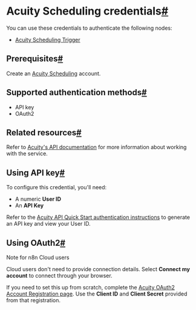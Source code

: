 [](https://github.com/n8n-io/n8n-docs/edit/main/docs/integrations/builtin/credentials/acuityscheduling.md "Edit this page")

# Acuity Scheduling credentials[#](#acuity-scheduling-credentials "Permanent link")

You can use these credentials to authenticate the following nodes:

*   [Acuity Scheduling Trigger](../../trigger-nodes/n8n-nodes-base.acuityschedulingtrigger/)

## Prerequisites[#](#prerequisites "Permanent link")

Create an [Acuity Scheduling](https://acuityscheduling.com/) account.

## Supported authentication methods[#](#supported-authentication-methods "Permanent link")

*   API key
*   OAuth2

## Related resources[#](#related-resources "Permanent link")

Refer to [Acuity's API documentation](https://developers.acuityscheduling.com/reference/quick-start) for more information about working with the service.

## Using API key[#](#using-api-key "Permanent link")

To configure this credential, you'll need:

*   A numeric **User ID**
*   An **API Key**

Refer to the [Acuity API Quick Start authentication instructions](https://developers.acuityscheduling.com/reference/quick-start#authentication) to generate an API key and view your User ID.

## Using OAuth2[#](#using-oauth2 "Permanent link")

Note for n8n Cloud users

Cloud users don't need to provide connection details. Select **Connect my account** to connect through your browser.

If you need to set this up from scratch, complete the [Acuity OAuth2 Account Registration page](https://acuityscheduling.com/oauth2/register). Use the **Client ID** and **Client Secret** provided from that registration.